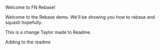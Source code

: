 Welcome to FN Rebase!

Welcome to the Rebase demo. We'll be showing you how to rebase and squash hopefully.

This is a change Taylor made to Readme.

Adding to the readme